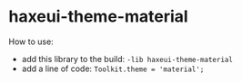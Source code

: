 # haxeui-theme-material

How to use:

- add this library to the build: `-lib haxeui-theme-material`
- add a line of code: `Toolkit.theme = 'material';`